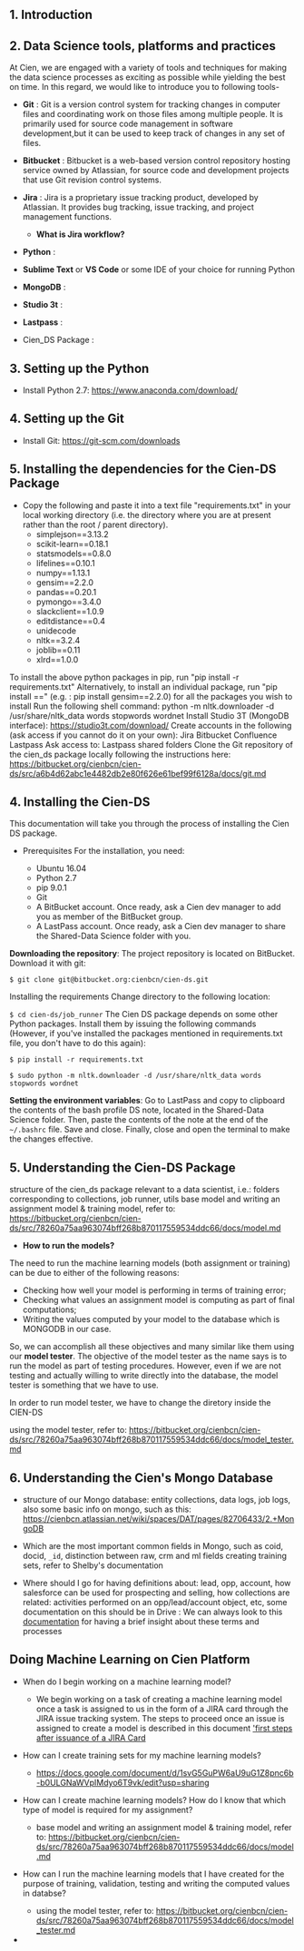 ## 1. Introduction


## 2. Data Science tools, platforms and practices
At Cien, we are engaged with a variety of tools and techniques for making the data science processes as exciting as possible while yielding the best on time. In this regard, we would like to introduce you to following tools-
- **Git** : Git is a version control system for tracking changes in computer files and coordinating work on those files among multiple people. It is primarily used for source code management in software development,but it can be used to keep track of changes in any set of files.
- **Bitbucket** : Bitbucket is a web-based version control repository hosting service owned by Atlassian, for source code and development projects that use Git revision control systems.
- **Jira** : Jira is a proprietary issue tracking product, developed by Atlassian. It provides bug tracking, issue tracking, and project management functions.
  + **What is Jira workflow?**
  
  
- **Python** : 
- **Sublime Text** or **VS Code** or some IDE of your choice for running Python
- **MongoDB** :
- **Studio 3t** :
- **Lastpass** :
- Cien_DS Package :

## 3. Setting up the Python
- Install Python 2.7: https://www.anaconda.com/download/

## 4. Setting up the Git
- Install Git: https://git-scm.com/downloads

## 5. Installing the dependencies for the Cien-DS Package
- Copy the following and paste it into a text file "requirements.txt" in your local working directory (i.e. the directory where you are at present rather than the root / parent directory).
  + simplejson==3.13.2
  + scikit-learn==0.18.1
  + statsmodels==0.8.0
  + lifelines==0.10.1
  + numpy==1.13.1
  + gensim==2.2.0
  + pandas==0.20.1
  + pymongo==3.4.0
  + slackclient==1.0.9
  + editdistance==0.4
  + unidecode
  + nltk==3.2.4
  + joblib==0.11
  + xlrd==1.0.0

To install the above python packages in pip, run "pip install -r requirements.txt" 
Alternatively,  to install an individual package, run "pip install <package-name>==<version>" (e.g. : pip install gensim==2.2.0) for all the packages you wish to install
Run the following shell command:
python -m nltk.downloader -d /usr/share/nltk_data words stopwords wordnet
Install Studio 3T (MongoDB interface): https://studio3t.com/download/ 
Create accounts in the following (ask access if you cannot do it on your own):
Jira
Bitbucket
Confluence
Lastpass
Ask access to:
Lastpass shared folders
Clone the Git repository of the cien_ds package locally following the instructions here: https://bitbucket.org/cienbcn/cien-ds/src/a6b4d62abc1e4482db2e80f626e61bef99f6128a/docs/git.md
  
## 4. Installing the Cien-DS
This documentation will take you through the process of installing the Cien DS package.

- Prerequisites For the installation, you need:

  + Ubuntu 16.04
  + Python 2.7
  + pip 9.0.1
  + Git
  + A BitBucket account. Once ready, ask a Cien dev manager to add you as member of the BitBucket group.
  + A LastPass account. Once ready, ask a Cien dev manager to share the Shared-Data Science folder with you.
  
**Downloading the repository**: The project repository is located on BitBucket. Download it with git:

`$ git clone git@bitbucket.org:cienbcn/cien-ds.git`

Installing the requirements
Change directory to the following location:

`$ cd cien-ds/job_runner`
The Cien DS package depends on some other Python packages. Install them by issuing the following commands (However, if you've installed the packages mentioned in requirements.txt file, you don't have to do this again):

`$ pip install -r requirements.txt`

`$ sudo python -m nltk.downloader -d /usr/share/nltk_data words stopwords wordnet`

**Setting the environment variables**: Go to LastPass and copy to clipboard the contents of the bash profile DS note, located in the Shared-Data Science folder. Then, paste the contents of the note at the end of the `~/.bashrc` file. Save and close. Finally, close and open the terminal to make the changes effective.

## 5. Understanding the Cien-DS Package
structure of the cien_ds package relevant to a data scientist, i.e.: folders corresponding to collections, job runner, utils
base model and writing an assignment model & training model, refer to: https://bitbucket.org/cienbcn/cien-ds/src/78260a75aa963074bff268b870117559534ddc66/docs/model.md

- **How to run the models?**

The need to run the machine learning models (both assignment or training) can be due to either of the following reasons:
- Checking how well your model is performing in terms of training error;
- Checking what values an assignment model is computing as part of final computations;
- Writing the values computed by your model to the database which is MONGODB in our case.

So, we can accomplish all these objectives and many similar like them using our **model tester**. The objective of the model tester as the name says is to run the model as part of testing procedures. However, even if we are not testing and actually willing to write directly into the database, the model tester is something that we have to use. 

In order to run model tester, we have to change the diretory inside the CIEN-DS
 
using the model tester, refer to: https://bitbucket.org/cienbcn/cien-ds/src/78260a75aa963074bff268b870117559534ddc66/docs/model_tester.md

## 6. Understanding the Cien's Mongo Database 
- structure of our Mongo database: entity collections, data logs, job logs, also some basic info on mongo, such as this: https://cienbcn.atlassian.net/wiki/spaces/DAT/pages/82706433/2.+MongoDB

- Which are the most important common fields in Mongo, such as coid, docid, `_id`, distinction between raw, crm and ml fields
creating training sets, refer to Shelby's documentation

- Where should I go for having definitions about: lead, opp, account, how salesforce can be used for prospecting and selling, how collections are related: activities performed on an opp/lead/account object, etc, some documentation on this should be in Drive : We can always look to this [documentation](https://docs.google.com/document/d/1WM2FzXr8zbVry1q48Comq1dUGbqBwqTY5AKCWOrgGIs/edit?usp=sharing) for having a brief insight about these terms and processes

## Doing Machine Learning on Cien Platform
- When do I begin working on a machine learning model?
  + We begin working on a task of creating a machine learning model once a task is assigned to us in the form of a JIRA card  through the JIRA issue tracking system. The steps to proceed once an issue is assigned to create a model is described in this document ['first steps after issuance of a JIRA Card](https://docs.google.com/document/d/1YwwBfZslVnn2nOg5A1gWE94Obh_Cl9VGZehBmumjLRA/edit?usp=sharing)
- How can I create training sets for my machine learning models?
  + https://docs.google.com/document/d/1svG5GuPW6aU9uG1Z8pnc6b-b0ULGNaWVpIMdyo6T9vk/edit?usp=sharing
- How can I create machine learning models? How do I know that which type of model is required for my assignment?

  + base model and writing an assignment model & training model, refer to: https://bitbucket.org/cienbcn/cien-ds/src/78260a75aa963074bff268b870117559534ddc66/docs/model.md

- How can I run the machine learning models that I have created for the purpose of training, validation, testing and writing the computed values in databse?
  + using the model tester, refer to: https://bitbucket.org/cienbcn/cien-ds/src/78260a75aa963074bff268b870117559534ddc66/docs/model_tester.md
- 

